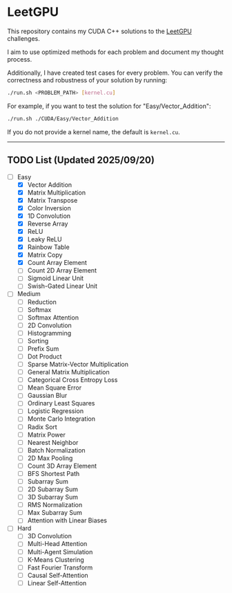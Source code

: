 # LeetGPU

This repository contains my CUDA C++ solutions to the [LeetGPU](https://leetgpu.com/challenges) challenges.

I aim to use optimized methods for each problem and document my thought process.

Additionally, I have created test cases for every problem. You can verify the correctness and robustness of your solution by running:

```bash
./run.sh <PROBLEM_PATH> [kernel.cu]
```

For example, if you want to test the solution for "Easy/Vector_Addition":

```bash
./run.sh ./CUDA/Easy/Vector_Addition 
```

If you do not provide a kernel name, the default is `kernel.cu`.

---

## TODO List (Updated 2025/09/20)
- [ ] Easy
    - [X] Vector Addition
    - [X] Matrix Multiplication
    - [X] Matrix Transpose
    - [X] Color Inversion
    - [X] 1D Convolution
    - [X] Reverse Array
    - [X] ReLU
    - [X] Leaky ReLU
    - [X] Rainbow Table
    - [X] Matrix Copy
    - [X] Count Array Element
    - [ ] Count 2D Array Element
    - [ ] Sigmoid Linear Unit
    - [ ] Swish-Gated Linear Unit
- [ ] Medium
    - [ ] Reduction
    - [ ] Softmax
    - [ ] Softmax Attention
    - [ ] 2D Convolution
    - [ ] Histogramming
    - [ ] Sorting
    - [ ] Prefix Sum
    - [ ] Dot Product
    - [ ] Sparse Matrix-Vector Multiplication
    - [ ] General Matrix Multiplication
    - [ ] Categorical Cross Entropy Loss
    - [ ] Mean Square Error
    - [ ] Gaussian Blur
    - [ ] Ordinary Least Squares
    - [ ] Logistic Regression
    - [ ] Monte Carlo Integration
    - [ ] Radix Sort
    - [ ] Matrix Power
    - [ ] Nearest Neighbor
    - [ ] Batch Normalization
    - [ ] 2D Max Pooling
    - [ ] Count 3D Array Element
    - [ ] BFS Shortest Path
    - [ ] Subarray Sum
    - [ ] 2D Subarray Sum
    - [ ] 3D Subarray Sum
    - [ ] RMS Normalization
    - [ ] Max Subarray Sum
    - [ ] Attention with Linear Biases
- [ ] Hard
    - [ ] 3D Convolution
    - [ ] Multi-Head Attention
    - [ ] Multi-Agent Simulation
    - [ ] K-Means Clustering
    - [ ] Fast Fourier Transform
    - [ ] Causal Self-Attention
    - [ ] Linear Self-Attention
